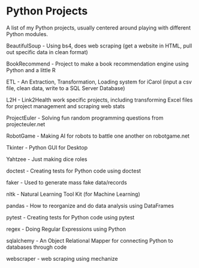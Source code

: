 Python Projects
============

A list of my Python projects, usually centered around playing with different Python modules.

BeautifulSoup - Using bs4, does web scraping (get a website in HTML, pull out specific data in clean format)

BookRecommend - Project to make a book recommendation engine using Python and a little R

ETL - An Extraction, Transformation, Loading system for iCarol (input a csv file, clean data, write to a SQL Server Database)

L2H - Link2Health work specific projects, including transforming Excel files for project management and scraping web stats

ProjectEuler - Solving fun random programming questions from projecteuler.net

RobotGame - Making AI for robots to battle one another on robotgame.net

Tkinter - Python GUI for Desktop

Yahtzee - Just making dice roles

doctest - Creating tests for Python code using doctest

faker - Used to generate mass fake data/records

nltk - Natural Learning Tool Kit (for Machine Learning)

pandas - How to reorganize and do data analysis using DataFrames

pytest - Creating tests for Python code using pytest

regex - Doing Regular Expressions using Python

sqlalchemy - An Object Relational Mapper for connecting Python to databases through code

webscraper - web scraping using mechanize

